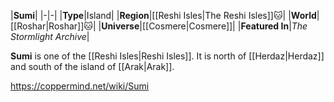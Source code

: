|**Sumi**|
|-|-|
|**Type**|Island|
|**Region**|[[Reshi Isles\|The Reshi Isles]]🐱︎|
|**World**|[[Roshar\|Roshar]]🐱︎|
|**Universe**|[[Cosmere\|Cosmere]]|
|**Featured In**|*The Stormlight Archive*|

**Sumi** is one of the [[Reshi Isles\|Reshi Isles]]. It is north of [[Herdaz\|Herdaz]] and south of the island of [[Arak\|Arak]].



https://coppermind.net/wiki/Sumi
